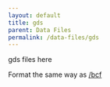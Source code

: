```yaml
---
layout: default
title: gds
parent: Data Files
permalink: /data-files/gds
---
```


gds files here

Format the same way as [/bcf](/data-files/bcf)
